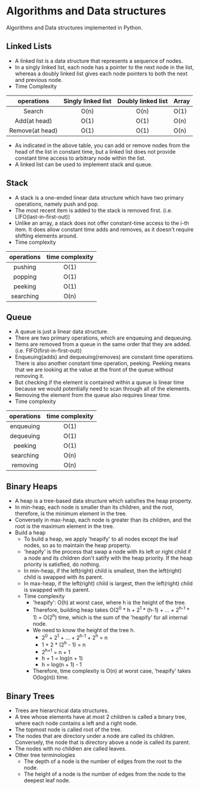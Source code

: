 # Algorithms and Data structures

Algorithms and Data structures implemented in Python.

## Linked Lists

* A linked list is a data structure that represents a sequence of nodes.
* In a singly linked list, each node has a pointer to the next node in the list, whereas a doubly linked list gives each node pointers to both the next and previous node.
* Time Complexity

| operations      | Singly linked list | Doubly linked list | Array |
| :-------------: | :----------------: | :----------------: | ----- |
| Search          | O(n)               | O(n)               | O(1)  |
| Add(at head)    | O(1)               | O(1)               | O(n)  |
| Remove(at head) | O(1)               | O(1)               | O(n)  |

* As indicated in the above table, you can add or remove nodes from the head of the list in constant time, but a linked list does not provide constant time access to arbitrary node within the list.
* A linked list can be used to implement stack and queue.

## Stack

* A stack is a one-ended linear data structure which have two primary operations, namely push and pop.
* The most recent item is added to the stack is removed first. (i.e. LIFO(last-in-first-out))
* Unlike an array, a stack does not offer constant-time access to the i-th item. It does allow constant time adds and removes, as it doesn't require shifting elements around.
* Time complexity

| operations | time complexity |
| :--------: | :-------------: |
| pushing    | O(1)            |
| popping    | O(1)            |
| peeking    | O(1)            |
| searching  | O(n)            |

## Queue

* A queue is just a linear data structure.
* There are two primary operations, which are enqueuing and dequeuing.
* Items are removed from a queue in the same order that they are added. (i.e. FIFO(first-in-first-out))
* Enqueuing(adds) and dequeuing(removes) are constant time operations. There is also another constant time operation, peeking. Peeking means that we are looking at the value at the front of the queue without removing it.
* But checking if the element is contained within a queue is linear time because we would potentially need to scan through all of the elements.
* Removing the element from the queue also requires linear time.
* Time complexity

| operations | time complexity |
| :--------: | :-------------: |
| enqueuing  | O(1)            |
| dequeuing  | O(1)            |
| peeking    | O(1)            |
| searching  | O(n)            |
| removing   | O(n)            |

## Binary Heaps

* A heap is a tree-based data structure which satisfies the heap property.
* In min-heap, each node is smaller than its children, and the root, therefore, is the minimum element in the tree.
* Conversely in max-heap, each node is greater than its children, and the root is the maximum element in the tree.
* Build a heap
  * To build a heap, we apply 'heapify' to all nodes except the leaf nodes, so as to maintain the heap property.
  * 'heapify' is the process that swap a node with its left or right child if a node and its children don't satify with the heap priority. If the heap priority is satisfied, do nothing.
  * In min-heap, if the left(right) child is smallest, then the left(right) child is swapped with its parent.
  * In max-heap, if the left(right) child is largest, then the left(right) child is swapped with its parent.
  * Time complexity
    * 'heapify': O(h) at worst case, where h is the height of the tree.
    * Therefore, building heap takes O(2<sup>0</sup> * h + 2<sup>1</sup> * (h-1) + ... + 2<sup>h-1</sup> * 1) = O(2<sup>h</sup>) time, which is the sum of the 'heapify' for all internal node.
    * We need to know the height of the tree h.
      * 2<sup>0</sup> + 2<sup>1</sup> + ... + 2<sup>h-1</sup> + 2<sup>h</sup> = n
      * 1 + 2 * (2<sup>h</sup> - 1) = n
      * 2<sup>h+1</sup> = n + 1
      * h + 1 = log(n + 1)
      * h = log(n + 1) - 1
    * Therefore, time complexity is O(n) at worst case, 'heapify' takes O(log(n)) time.
    
## Binary Trees

* Trees are hierarchical data structures.
* A tree whose elements have at most 2 children is called a binary tree, where each node contains a left and a right node.
* The topmost node is called root of the tree.
* The nodes that are directory under a node are called its children. Conversely, the node that is directory above a node is called its parent.
* The nodes with no children are called leaves.
* Other tree terminologies
    * The depth of a node is the number of edges from the root to the node.
    * The height of a node is the number of edges from the node to the deepest leaf node.
